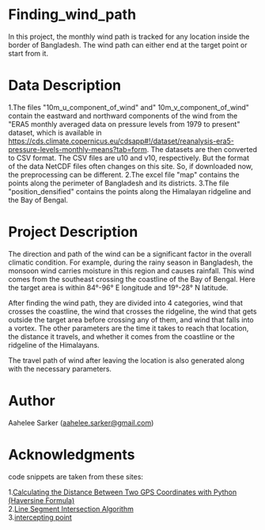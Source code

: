 # Finding_wind_path

In this project, the monthly wind path is tracked for any location inside the border of Bangladesh. The wind path can either end at the target point or start from it.

# Data Description

1.The files "10m_u_component_of_wind" and" 10m_v_component_of_wind" contain the eastward and northward components of the wind from the "ERA5 monthly averaged data on pressure levels from 1979 to present" dataset, which is available in https://cds.climate.copernicus.eu/cdsapp#!/dataset/reanalysis-era5-pressure-levels-monthly-means?tab=form. 
The datasets are then converted to CSV format. The CSV files are u10 and v10, respectively. But the format of the data NetCDF files often changes on this site. So, if downloaded now, the preprocessing can be different.
2.The excel file "map" contains the points along the perimeter of Bangladesh and its districts.
3.The file "position_densified" contains the points along the Himalayan ridgeline and the Bay of Bengal.


# Project Description

The direction and path of the wind can be a significant factor in the overall climatic condition. For example, during the rainy season in Bangladesh, the monsoon wind carries moisture in this region and causes rainfall. This wind comes from the southeast crossing the coastline of the Bay of Bengal. Here the target area is within 84°-96° E longitude and 19°-28° N latitude. 

After finding the wind path, they are divided into 4 categories, wind that crosses the coastline, the wind that crosses the ridgeline, the wind that gets outside the target area before crossing any of them, and wind that falls into a vortex. The other parameters are the time it takes to reach that location, the distance it travels, and whether it comes from the coastline or the ridgeline of the Himalayans.

The travel path of wind after leaving the location is also generated along with the necessary parameters. 

# Author

Aahelee Sarker (aahelee.sarker@gmail.com)

# Acknowledgments

code snippets are taken from  these sites:

1.<a href="https://nathanrooy.github.io/posts/2016-09-07/haversine-with-python/#%20y1%20=%20latitudes">Calculating the Distance Between Two GPS Coordinates with Python (Haversine Formula)</a> <br>
2.<a href="https://bryceboe.com/2006/10/23/line-segment-intersection-algorithm/">Line Segment Intersection Algorithm</a> <br>
3.<a href="http://paulbourke.net/geometry/pointlineplane/javascript.txt">intercepting point</a>

